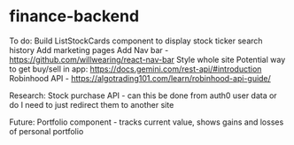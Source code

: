 
# finance-backend<br>
To do:
Build ListStockCards component to display stock ticker search history
Add marketing pages
Add Nav bar - https://github.com/willwearing/react-nav-bar
Style whole site
Potential way to get buy/sell in app: https://docs.gemini.com/rest-api/#introduction
Robinhood API - https://algotrading101.com/learn/robinhood-api-guide/


Research:
Stock purchase API - can this be done from auth0 user data or do I need to just redirect them to another site 

Future:
Portfolio component - tracks current value, shows gains and losses of personal portfolio 
